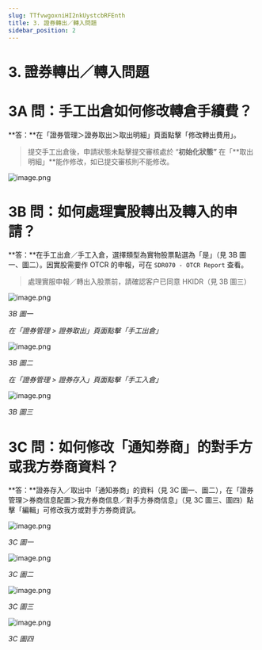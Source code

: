 ```yaml
---
slug: TTfvwgoxniHI2nkUystcbRFEnth
title: 3. 證券轉出／轉入問題
sidebar_position: 2
---
```



# 3. 證券轉出／轉入問題


# 3A 問：手工出倉如何修改轉倉手續費？


**答：**在「證券管理＞證券取出＞取出明細」頁面點擊「修改轉出費用」。

> 提交手工出倉後，申請狀態未點擊提交審核處於 “**初始化狀態”** 在「**取出明細」**能作修改，如已提交審核則不能修改。

![image.png](/assets/1062adcf01fa94e1eeca81d31aba6d90.png)


# 3B 問：如何處理實股轉出及轉入的申請？


**答：**在手工出倉／手工入倉，選擇類型為實物股票點選為「是」（見 3B 圖一、圖二）。因實股需要作 OTCR 的申報，可在 `SDR070 - OTCR Report` 查看。

> 處理實服申報／轉出入股票前，請確認客户已同意 HKIDR（見 3B 圖三）

![image.png](/assets/fe3695a0ecfc1d7039521aba2a8d9851.png)


_3B 圖一_


_在「證券管理 > 證券取出」頁面點擊「手工出倉」_


![image.png](/assets/ee022dd5361e7c3604632ec2afa76fac.png)


_3B 圖二_


_在「證券管理 > 證券存入」頁面點擊「手工入倉」_


![image.png](/assets/17496911b9a78e3684d368a099a076ae.png)


_3B 圖三_


# 3C 問：如何修改「通知券商」的對手方或我方券商資料？


**答：**證券存入／取出中「通知券商」的資料（見 3C 圖一、圖二），在「證券管理＞券商信息配置＞我方券商信息／對手方券商信息」（見 3C 圖三、圖四）點擊「編輯」可修改我方或對手方券商資訊。


![image.png](/assets/617d53b312911cda40f8c675f7cc191d.png)


_3C 圖一_


![image.png](/assets/c22be56512b34946163b0a8d1798d2fb.png)


_3C 圖二_


![image.png](/assets/3bff492bd1d7aebbaf7a57bbbef7ac0c.png)


_3C 圖三_


![image.png](/assets/cb969d414d34e6223f518a80fa5c7a07.png)


_3C 圖四_

